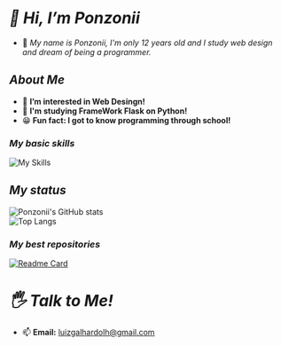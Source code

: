 # *👋 Hi, I’m Ponzonii*

- 👤 *My name is Ponzonii, I'm only 12 years old and I study web design and dream of being a programmer.*
 
## *About Me*

- 👀 **I’m interested in Web Desingn!**
- 🌱 **I'm studying FrameWork Flask on Python!**
- 😁 **Fun fact: I got to know programming through school!**

### *My basic skills*

![My Skills](https://skillicons.dev/icons?i=html,css,bootstrap,js,python,flask&perline=3)

## *My status*

![Ponzonii's GitHub stats](https://github-readme-stats.vercel.app/api?username=Ponzonii&theme=radical&hide_border=true&show-icons=true) <br>
![Top Langs](https://github-readme-stats.vercel.app/api/top-langs/?username=Ponzonii&layout=compact&theme=radical&hide_border=true)

### *My best repositories*
[![Readme Card](https://github-readme-stats.vercel.app/api/pin/?username=Ponzonii&repo=Customers-Management&theme=radical&hide_border=true)](https://github.com/Ponzonii/Customers-Management)

# *🖐️ Talk to Me!*
- 📫 **Email:** [luizgalhardolh@gmail.com](mailto:luizgalhardolh@gmail.com)
